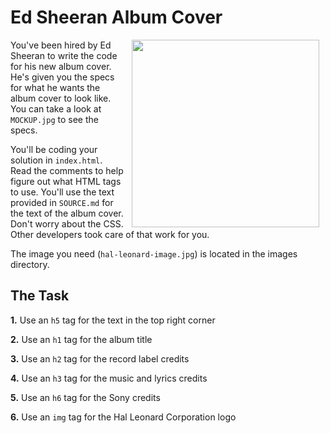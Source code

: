 # Ed Sheeran Album Cover

<img src="https://s3.amazonaws.com/after-school-assets/ed-sheeran.gif" align="right" width="300" hspace="10">

You've been hired by Ed Sheeran to write the code for his new album cover. He's given you the specs for what he wants the album cover to look like. You can take a look at `MOCKUP.jpg` to see the specs.

You'll be coding your solution in `index.html`. Read the comments to help figure out what HTML tags to use. You'll use the text provided in `SOURCE.md` for the text of the album cover. Don't worry about the CSS. Other developers took care of that work for you.

The image you need (`hal-leonard-image.jpg`) is located in the images directory.

## The Task

**1.** Use an `h5` tag for the text in the top right corner

**2.** Use an `h1` tag for the album title

**3.** Use an `h2` tag for the record label credits

**4.** Use an `h3` tag for the music and lyrics credits

**5.** Use an `h6` tag for the Sony credits

**6.** Use an `img` tag for the Hal Leonard Corporation logo

